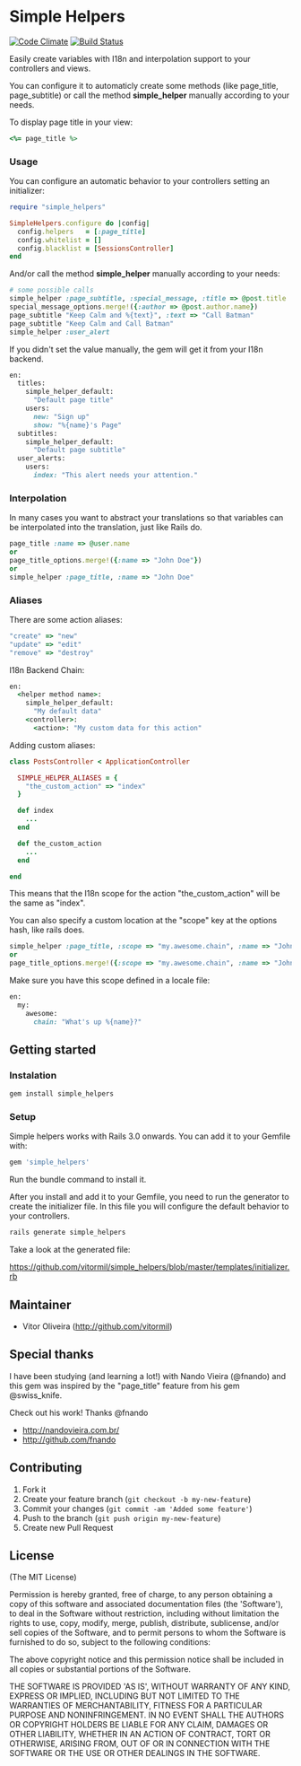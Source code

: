 # Simple Helpers
[![Code Climate](https://codeclimate.com/badge.png)](https://codeclimate.com/github/vitormil/simple_helpers)
[![Build Status](https://secure.travis-ci.org/vitormil/simple_helpers.png)](http://travis-ci.org/vitormil/simple_helpers)

Easily create variables with I18n and interpolation support to your controllers and views.

You can configure it to automaticly create some methods (like page_title, page_subtitle) or call the method **simple_helper** manually according to your needs.

To display page title in your view:

```ruby
<%= page_title %>
```

### Usage

You can configure an automatic behavior to your controllers setting an initializer:

```ruby
require "simple_helpers"

SimpleHelpers.configure do |config|
  config.helpers   = [:page_title]
  config.whitelist = []
  config.blacklist = [SessionsController]
end
```

And/or call the method **simple_helper** manually according to your needs:

```ruby
# some possible calls
simple_helper :page_subtitle, :special_message, :title => @post.title
special_message_options.merge!({:author => @post.author.name})
page_subtitle "Keep Calm and %{text}", :text => "Call Batman"
page_subtitle "Keep Calm and Call Batman"
simple_helper :user_alert
```

If you didn't set the value manually, the gem will get it from your I18n backend.

```ruby
en:
  titles:
    simple_helper_default:
      "Default page title"
    users:
      new: "Sign up"
      show: "%{name}'s Page"
  subtitles:
    simple_helper_default:
      "Default page subtitle"
  user_alerts:
    users:
      index: "This alert needs your attention."
```

### Interpolation

In many cases you want to abstract your translations so that variables can be interpolated into the translation, just like Rails do.

```ruby
page_title :name => @user.name
or
page_title_options.merge!({:name => "John Doe"})
or
simple_helper :page_title, :name => "John Doe"
```

### Aliases

There are some action aliases:

```ruby
"create" => "new"
"update" => "edit"
"remove" => "destroy"
```

I18n Backend Chain:

```ruby
en:
  <helper method name>:
    simple_helper_default:
      "My default data"
    <controller>:
      <action>: "My custom data for this action"
```

Adding custom aliases:

```ruby
class PostsController < ApplicationController

  SIMPLE_HELPER_ALIASES = {
    "the_custom_action" => "index"
  }

  def index
    ...
  end

  def the_custom_action
    ...
  end

end
```

This means that the I18n scope for the action "the_custom_action" will be the same as "index".

You can also specify a custom location at the "scope" key at the options hash, like rails does.

```ruby
simple_helper :page_title, :scope => "my.awesome.chain", :name => "John"
or
page_title_options.merge!({:scope => "my.awesome.chain", :name => "John"})
```

Make sure you have this scope defined in a locale file:

```ruby
en:
  my:
    awesome:
      chain: "What's up %{name}?"
```

## Getting started

### Instalation

```ruby
gem install simple_helpers
```

### Setup

Simple helpers works with Rails 3.0 onwards. You can add it to your Gemfile with:

```ruby
gem 'simple_helpers'
```

Run the bundle command to install it.

After you install and add it to your Gemfile, you need to run the generator to create the initializer file. In this file you will configure the default behavior to your controllers.

```ruby
rails generate simple_helpers
```

Take a look at the generated file:

https://github.com/vitormil/simple_helpers/blob/master/templates/initializer.rb

## Maintainer

* Vitor Oliveira (<http://github.com/vitormil>)

## Special thanks

I have been studying (and learning a lot!) with Nando Vieira (@fnando) and this gem was inspired by the "page_title" feature from his gem @swiss_knife.

Check out his work! Thanks @fnando
- http://nandovieira.com.br/
- http://github.com/fnando

## Contributing

1. Fork it
2. Create your feature branch (`git checkout -b my-new-feature`)
3. Commit your changes (`git commit -am 'Added some feature'`)
4. Push to the branch (`git push origin my-new-feature`)
5. Create new Pull Request

## License

(The MIT License)

Permission is hereby granted, free of charge, to any person obtaining
a copy of this software and associated documentation files (the
'Software'), to deal in the Software without restriction, including
without limitation the rights to use, copy, modify, merge, publish,
distribute, sublicense, and/or sell copies of the Software, and to
permit persons to whom the Software is furnished to do so, subject to
the following conditions:

The above copyright notice and this permission notice shall be
included in all copies or substantial portions of the Software.

THE SOFTWARE IS PROVIDED 'AS IS', WITHOUT WARRANTY OF ANY KIND,
EXPRESS OR IMPLIED, INCLUDING BUT NOT LIMITED TO THE WARRANTIES OF
MERCHANTABILITY, FITNESS FOR A PARTICULAR PURPOSE AND NONINFRINGEMENT.
IN NO EVENT SHALL THE AUTHORS OR COPYRIGHT HOLDERS BE LIABLE FOR ANY
CLAIM, DAMAGES OR OTHER LIABILITY, WHETHER IN AN ACTION OF CONTRACT,
TORT OR OTHERWISE, ARISING FROM, OUT OF OR IN CONNECTION WITH THE
SOFTWARE OR THE USE OR OTHER DEALINGS IN THE SOFTWARE.
